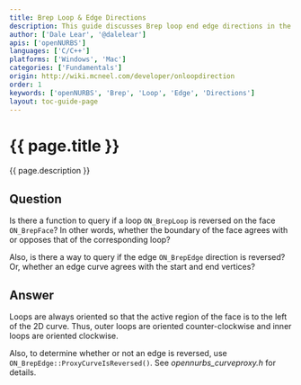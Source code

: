 ```yaml
---
title: Brep Loop & Edge Directions
description: This guide discusses Brep loop end edge directions in the openNURBS toolkit.
author: ['Dale Lear', '@dalelear']
apis: ['openNURBS']
languages: ['C/C++']
platforms: ['Windows', 'Mac']
categories: ['Fundamentals']
origin: http://wiki.mcneel.com/developer/onloopdirection
order: 1
keywords: ['openNURBS', 'Brep', 'Loop', 'Edge', 'Directions']
layout: toc-guide-page
---
```


# {{ page.title }}

{{ page.description }}

## Question

Is there a function to query if a loop `ON_BrepLoop` is reversed on the face `ON_BrepFace`?  In other words, whether the boundary of the face agrees with or opposes that of the corresponding loop?

Also, is there a way to query if the edge `ON_BrepEdge` direction is reversed?  Or, whether an edge curve agrees with the start and end vertices?

## Answer

Loops are always oriented so that the active region of the face is to the left of the 2D curve.  Thus, outer loops are oriented counter-clockwise and inner loops are oriented clockwise.

Also, to determine whether or not an edge is reversed, use `ON_BrepEdge::ProxyCurveIsReversed()`.  See *opennurbs_curveproxy.h* for details.
